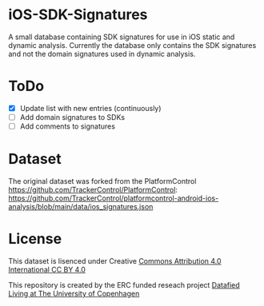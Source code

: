 # iOS-SDK-Signatures
A small database containing SDK signatures for use in iOS static and dynamic analysis.
Currently the database only contains the SDK signatures and not the domain signatures used in dynamic analysis.

# ToDo
- [x] Update list with new entries (continuously)
- [ ] Add domain signatures to SDKs
- [ ] Add comments to signatures

# Dataset
The original dataset was forked from the PlatformControl https://github.com/TrackerControl/PlatformControl:
https://github.com/TrackerControl/platformcontrol-android-ios-analysis/blob/main/data/ios_signatures.json


# License
This dataset is lisenced under Creative [Commons Attribution 4.0 International CC BY 4.0](https://creativecommons.org/licenses/by/4.0/)


This repository is created by the ERC funded reseach project [Datafied Living at The University of Copenhagen](https://datafiedliving.ku.dk/)
